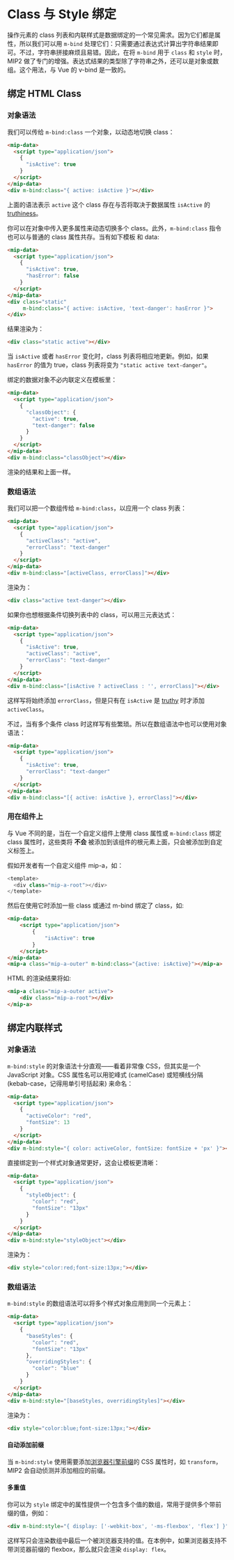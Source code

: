 # Class 与 Style 绑定

操作元素的 class 列表和内联样式是数据绑定的一个常见需求。因为它们都是属性，所以我们可以用 `m-bind` 处理它们：只需要通过表达式计算出字符串结果即可。不过，字符串拼接麻烦且易错。因此，在将 `m-bind` 用于 `class` 和 `style` 时，MIP2 做了专门的增强。表达式结果的类型除了字符串之外，还可以是对象或数组。这个用法，与 Vue 的 v-bind 是一致的。

## 绑定 HTML Class

### 对象语法

我们可以传给 `m-bind:class` 一个对象，以动态地切换 class：

```html
<mip-data>
  <script type="application/json">
    {
      "isActive": true
    }
  </script>
</mip-data>
<div m-bind:class="{ active: isActive }"></div>
```

上面的语法表示 `active` 这个 class 存在与否将取决于数据属性 `isActive` 的 [truthiness](https://developer.mozilla.org/zh-CN/docs/Glossary/Truthy)。

你可以在对象中传入更多属性来动态切换多个 class。此外，`m-bind:class` 指令也可以与普通的 class 属性共存。当有如下模板 和 data:

```html
<mip-data>
  <script type="application/json">
    {
      "isActive": true,
      "hasError": false
    }
  </script>
</mip-data>
<div class="static"
     m-bind:class="{ active: isActive, 'text-danger': hasError }">
</div>
```

结果渲染为：

```html
<div class="static active"></div>
```

当 `isActive` 或者 `hasError` 变化时，class 列表将相应地更新。例如，如果 `hasError` 的值为 true，class 列表将变为 `"static active text-danger"`。

绑定的数据对象不必内联定义在模板里：

```html
<mip-data>
  <script type="application/json">
    {
      "classObject": {
        "active": true,
        "text-danger": false
      }
    }
  </script>
</mip-data>
<div m-bind:class="classObject"></div>
```

渲染的结果和上面一样。

### 数组语法

我们可以把一个数组传给 `m-bind:class`，以应用一个 class 列表：

```html
<mip-data>
  <script type="application/json">
    {
      "activeClass": "active",
      "errorClass": "text-danger"
    }
  </script>
</mip-data>
<div m-bind:class="[activeClass, errorClass]"></div>
```

渲染为：

```html
<div class="active text-danger"></div>
```

如果你也想根据条件切换列表中的 class，可以用三元表达式：

```html
<mip-data>
  <script type="application/json">
    {
      "isActive": true,
      "activeClass": "active",
      "errorClass": "text-danger"
    }
  </script>
</mip-data>
<div m-bind:class="[isActive ? activeClass : '', errorClass]"></div>
```

这样写将始终添加 `errorClass`，但是只有在 `isActive` 是 [truthy](https://developer.mozilla.org/zh-CN/docs/Glossary/Truthy) 时才添加 `activeClass`。

不过，当有多个条件 class 时这样写有些繁琐。所以在数组语法中也可以使用对象语法：

```html
<mip-data>
  <script type="application/json">
    {
      "isActive": true,
      "errorClass": "text-danger"
    }
  </script>
</mip-data>
<div m-bind:class="[{ active: isActive }, errorClass]"></div>
```

### 用在组件上

与 Vue 不同的是，当在一个自定义组件上使用 class 属性或 `m-bind:class` 绑定 class 属性时，这些类将 **不会** 被添加到该组件的根元素上面，只会被添加到自定义标签上。

假如开发者有一个自定义组件 mip-a，如：
```javascript
<template>
  <div class="mip-a-root"></div>
</template>
```

然后在使用它时添加一些 class 或通过 m-bind 绑定了 class，如:
```html
<mip-data>
    <script type="application/json">
        {
            "isActive": true
        }
    </script>
</mip-data>
<mip-a class="mip-a-outer" m-bind:class="{active: isActive}"></mip-a>
```

HTML 的渲染结果将如:
```html
<mip-a class="mip-a-outer active">
    <div class="mip-a-root"></div>
</mip-a>
```

## 绑定内联样式

### 对象语法

`m-bind:style` 的对象语法十分直观——看着非常像 CSS，但其实是一个 JavaScript 对象。CSS 属性名可以用驼峰式 (camelCase) 或短横线分隔 (kebab-case，记得用单引号括起来) 来命名：

```html
<mip-data>
  <script type="application/json">
    {
      "activeColor": "red",
      "fontSize": 13
    }
  </script>
</mip-data>
<div m-bind:style="{ color: activeColor, fontSize: fontSize + 'px' }"></div>
```

直接绑定到一个样式对象通常更好，这会让模板更清晰：

```html
<mip-data>
  <script type="application/json">
    {
      "styleObject": {
        "color": "red",
        "fontSize": "13px"
      }
    }
  </script>
</mip-data>
<div m-bind:style="styleObject"></div>
```

渲染为：

```html
<div style="color:red;font-size:13px;"></div>
```

### 数组语法

`m-bind:style` 的数组语法可以将多个样式对象应用到同一个元素上：

```html
<mip-data>
  <script type="application/json">
    {
      "baseStyles": {
        "color": "red",
        "fontSize": "13px"
      },
      "overridingStyles": {
        "color": "blue"
      }
    }
  </script>
</mip-data>
<div m-bind:style="[baseStyles, overridingStyles]"></div>
```

渲染为：

```html
<div style="color:blue;font-size:13px;"></div>
```

#### 自动添加前缀

当 `m-bind:style` 使用需要添加[浏览器引擎前缀](https://developer.mozilla.org/zh-CN/docs/Glossary/Vendor_Prefix)的 CSS 属性时，如 `transform`，MIP2 会自动侦测并添加相应的前缀。

#### 多重值

你可以为 `style` 绑定中的属性提供一个包含多个值的数组，常用于提供多个带前缀的值，例如：

```html
<div m-bind:style="{ display: ['-webkit-box', '-ms-flexbox', 'flex'] }"></div>
```

这样写只会渲染数组中最后一个被浏览器支持的值。在本例中，如果浏览器支持不带浏览器前缀的 flexbox，那么就只会渲染 `display: flex`。
